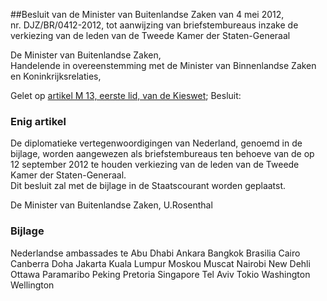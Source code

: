 <meta http-equiv='Content-Type' content='text/html; charset=utf-8' />

##Besluit van de Minister van Buitenlandse Zaken van 4 mei 2012, nr. DJZ/BR/0412-2012, tot aanwijzing van briefstembureaus inzake de verkiezing van de leden van de Tweede Kamer der Staten-Generaal

De Minister van Buitenlandse Zaken,  
Handelende in overeenstemming met de Minister van Binnenlandse Zaken en Koninkrijksrelaties,

Gelet op [artikel M 13, eerste lid, van de Kieswet](../../wet/kieswet/BWBR0004627/README.md);
Besluit:    

### Enig  artikel  

De diplomatieke vertegenwoordigingen van Nederland, genoemd in de bijlage, worden aangewezen als briefstembureaus ten behoeve van de op 12 september 2012 te houden verkiezing van de leden van de Tweede Kamer der Staten-Generaal.  
Dit besluit zal met de bijlage in de Staatscourant worden geplaatst.  

De 
Minister van Buitenlandse Zaken,
U.Rosenthal  

### Bijlage  

Nederlandse ambassades te Abu Dhabi Ankara Bangkok Brasilia Cairo Canberra Doha Jakarta Kuala Lumpur Moskou Muscat Nairobi New Dehli Ottawa Paramaribo Peking Pretoria Singapore Tel Aviv Tokio Washington Wellington 
